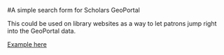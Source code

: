#A simple search form for Scholars GeoPortal

This could be used on library websites as a way to let patrons jump right into the GeoPortal data. 

[Example here](https://cdn.rawgit.com/cu-library/geo-portal-widget/master/widget.html)